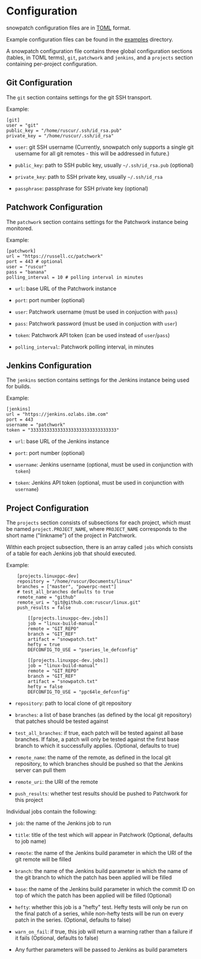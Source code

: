 Configuration
=============

snowpatch configuration files are in [TOML](https://en.wikipedia.org/wiki/TOML)
format.

Example configuration files can be found in the [examples](../examples)
directory.

A snowpatch configuration file contains three global configuration sections
(tables, in TOML terms), `git`, `patchwork` and `jenkins`, and a `projects`
section containing per-project configuration.


Git Configuration
-----------------

The `git` section contains settings for the git SSH transport.

Example:

```
[git]
user = "git"
public_key = "/home/ruscur/.ssh/id_rsa.pub"
private_key = "/home/ruscur/.ssh/id_rsa"
```

- `user`: git SSH username (Currently, snowpatch only supports a single git
  username for all git remotes - this will be addressed in future.)

- `public_key`: path to SSH public key, usually `~/.ssh/id_rsa.pub` (optional)

- `private_key`: path to SSH private key, usually `~/.ssh/id_rsa`

- `passphrase`: passphrase for SSH private key (optional)

Patchwork Configuration
-----------------------

The `patchwork` section contains settings for the Patchwork instance being
monitored.

Example:

```
[patchwork]
url = "https://russell.cc/patchwork"
port = 443 # optional
user = "ruscur"
pass = "banana"
polling_interval = 10 # polling interval in minutes
```

- `url`: base URL of the Patchwork instance

- `port`: port number (optional)

- `user`: Patchwork username (must be used in conjuction with `pass`)

- `pass`: Patchwork password (must be used in conjuction with `user`)

- `token`: Patchwork API token (can be used instead of `user`/`pass`)

- `polling_interval`: Patchwork polling interval, in minutes


Jenkins Configuration
---------------------

The `jenkins` section contains settings for the Jenkins instance being used for
builds.

Example:

```
[jenkins]
url = "https://jenkins.ozlabs.ibm.com"
port = 443
username = "patchwork"
token = "33333333333333333333333333333333"
```

- `url`: base URL of the Jenkins instance

- `port`: port number (optional)

- `username`: Jenkins username (optional, must be used in conjunction with
  `token`)

- `token`: Jenkins API token (optional, must be used in conjunction with
  `username`)


Project Configuration
---------------------

The `projects` section consists of subsections for each project, which must be
named `project.PROJECT_NAME`, where `PROJECT_NAME` corresponds to the short name
("linkname") of the project in Patchwork.

Within each project subsection, there is an array called `jobs` which consists
of a table for each Jenkins job that should executed.

Example:

```
    [projects.linuxppc-dev]
    repository = "/home/ruscur/Documents/linux"
    branches = ["master", "powerpc-next"]
    # test_all_branches defaults to true
    remote_name = "github"
    remote_uri = "git@github.com:ruscur/linux.git"
    push_results = false

        [[projects.linuxppc-dev.jobs]]
        job = "linux-build-manual"
        remote = "GIT_REPO"
        branch = "GIT_REF"
        artifact = "snowpatch.txt"
        hefty = true
        DEFCONFIG_TO_USE = "pseries_le_defconfig"

        [[projects.linuxppc-dev.jobs]]
        job = "linux-build-manual"
        remote = "GIT_REPO"
        branch = "GIT_REF"
        artifact = "snowpatch.txt"
        hefty = false
        DEFCONFIG_TO_USE = "ppc64le_defconfig"
```

- `repository`: path to local clone of git repository

- `branches`: a list of base branches (as defined by the local git repository)
  that patches should be tested against

- `test_all_branches`: if true, each patch will be tested against all base
  branches. If false, a patch will only be tested against the first base branch
  to which it successfully applies. (Optional, defaults to true)

- `remote_name`: the name of the remote, as defined in the local git repository,
  to which branches should be pushed so that the Jenkins server can pull them

- `remote_uri`: the URI of the remote

- `push_results`: whether test results should be pushed to Patchwork for this project

Individual jobs contain the following:

- `job`: the name of the Jenkins job to run

- `title`: title of the test which will appear in Patchwork (Optional, defaults
  to job name)

- `remote`: the name of the Jenkins build parameter in which the URI of the git
  remote will be filled

- `branch`: the name of the Jenkins build parameter in which the name of the git
  branch to which the patch has been applied will be filled

- `base`: the name of the Jenkins build parameter in which the commit ID on top
  of which the patch has been applied will be filled (Optional)

- `hefty`: whether this job is a "hefty" test. Hefty tests will only be run on
  the final patch of a series, while non-hefty tests will be run on every patch
  in the series. (Optional, defaults to false)

- `warn_on_fail`: if true, this job will return a warning rather than a failure
  if it fails (Optional, defaults to false)

- Any further parameters will be passed to Jenkins as build parameters